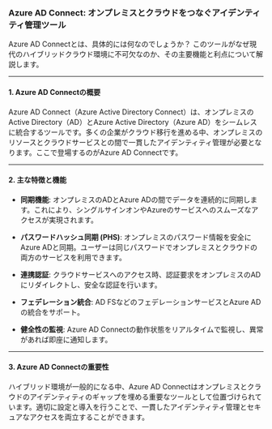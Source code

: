 ### **Azure AD Connect: オンプレミスとクラウドをつなぐアイデンティティ管理ツール**

Azure AD Connectとは、具体的には何なのでしょうか？ このツールがなぜ現代のハイブリッドクラウド環境に不可欠なのか、その主要機能と利点について解説します。

---

#### **1. Azure AD Connectの概要**

Azure AD Connect（Azure Active Directory Connect）は、オンプレミスのActive Directory（AD）とAzure Active Directory（Azure AD）をシームレスに統合するツールです。多くの企業がクラウド移行を進める中、オンプレミスのリソースとクラウドサービスとの間で一貫したアイデンティティ管理が必要となります。ここで登場するのがAzure AD Connectです。

---

#### **2. 主な特徴と機能**

- **同期機能**: オンプレミスのADとAzure ADの間でデータを連続的に同期します。これにより、シングルサインオンやAzureのサービスへのスムーズなアクセスが実現されます。

- **パスワードハッシュ同期 (PHS)**: オンプレミスのパスワード情報を安全にAzure ADと同期。ユーザーは同じパスワードでオンプレミスとクラウドの両方のサービスを利用できます。

- **連携認証**: クラウドサービスへのアクセス時、認証要求をオンプレミスのADにリダイレクトし、安全な認証を行います。

- **フェデレーション統合**: AD FSなどのフェデレーションサービスとAzure ADの統合をサポート。

- **健全性の監視**: Azure AD Connectの動作状態をリアルタイムで監視し、異常があれば即座に通知します。

---

#### **3. Azure AD Connectの重要性**

ハイブリッド環境が一般的になる中、Azure AD Connectはオンプレミスとクラウドのアイデンティティのギャップを埋める重要なツールとして位置づけられています。適切に設定と導入を行うことで、一貫したアイデンティティ管理とセキュアなアクセスを両立することができます。